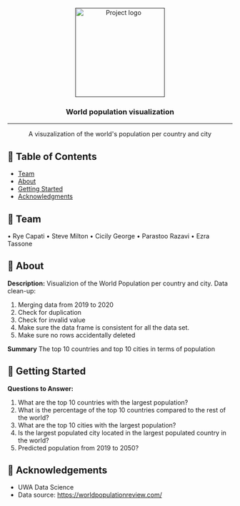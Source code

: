 <p align="center">
  <a href="" rel="noopener">
 <img width=200px height=200px src="https://i.imgur.com/6wj0hh6.jpg" alt="Project logo"></a>
</p>

<h3 align="center">World population visualization</h3>

<div align="center">

</div>

---

<p align="center">  A visuzalization of the world's population per country and city 
    <br> 
</p>

## 📝 Table of Contents

- [Team](#Team)
- [About](#about)
- [Getting Started](#getting_started)
- [Acknowledgments](#acknowledgement)

## 🧐 Team <a name = "Team"></a>
•	Rye Capati
•	Steve Milton
•	Cicily George
•	Parastoo Razavi
•	Ezra Tassone

## 🧐 About <a name = "about"></a>
**Description:**
Visualizion of the World Population per country and city.
Data clean-up:
1.	Merging data from 2019 to 2020
2.	Check for duplication
3.	Check for invalid value
4.	Make sure the data frame is consistent for all the data set.
5.	Make sure no rows accidentally deleted


**Summary**
The top 10 countries and top 10 cities in terms of population <br>


## 🏁 Getting Started <a name = "getting_started"></a>

**Questions to Answer:** <br>
1.	What are the top 10 countries with the largest population?
2.	What is the percentage of the top 10 countries compared to the rest of the world?
3.	What are the top 10 cities with the largest population?
4.  Is the largest populated city located in the largest populated country in the world?
5.	Predicted population from 2019 to 2050?

## 🎉 Acknowledgements <a name = "acknowledgement"></a>
- UWA Data Science
- Data source: https://worldpopulationreview.com/
